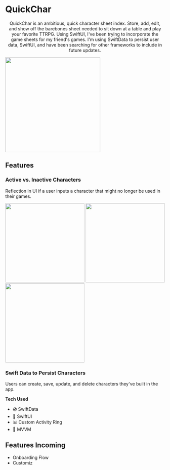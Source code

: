 # QuickChar

<p align="center"

QuickChar is an ambitious, quick character sheet index. Store, add, edit, and show off the barebones sheet needed to sit down at a table and play your favorite TTRPG. Using SwiftUI, I've been trying to incorporate the game sheets for my friend's games. I'm using SwiftData to persist user data, SwiftUI, and have been searching for other frameworks to include in future updates.

<img src="https://github.com/AeroSmyte/QuickChar/assets/10874878/b91754c2-9239-42af-a2e6-3325bf358dc8" width="300"/>

<p align="center"/>



## Features
### Active vs. Inactive Characters
Reflection in UI if a user inputs a character that might no longer be used in their games.

<img src="https://github.com/AeroSmyte/QuickChar/assets/10874878/90955331-5f5c-42b5-97ce-7e45e04dfcd3" width= "250"/>
<img src="https://github.com/AeroSmyte/QuickChar/assets/10874878/0a8a059f-d003-432f-a090-13f62d614c0f" width= "250" />
<img src="https://github.com/AeroSmyte/QuickChar/assets/10874878/ec8c4213-cf85-4a27-a83a-c2f2e928009f" width= "250"/>

### Swift Data to Persist Characters
Users can create, save, update, and delete characters they've built in the app. 


**Tech Used**
- 💿 SwiftData
- 🎨 SwiftUI
- 📊 Custom Activity Ring
- 🏦 MVVM

## Features Incoming
- Onboarding Flow
- Customiz
